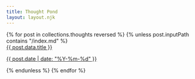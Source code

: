 ```yaml
---
title: Thought Pond
layout: layout.njk
---
```

<div class="post-list">
    {% for post in collections.thoughts reversed %}
    {% unless post.inputPath contains "/index.md" %}
        <a href="{{ post.url }}" class="post-card-link">
        <div class="post-card">
            <div class="post-title">{{ post.data.title }}</div>
            <p class="post-date">{{ post.date | date: "%Y-%m-%d" }}</p>
        </div>
        </a>
    {% endunless %}
    {% endfor %}
</div>